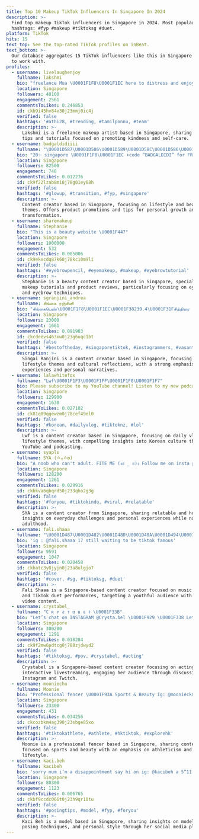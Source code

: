 ```yaml
---
title: Top 10 Makeup TikTok Influencers In Singapore In 2024
description: >-
  Find top makeup TikTok influencers in Singapore in 2024. Most popular
  hashtags: #fyp #makeup #tiktoksg #duet.
platform: TikTok
hits: 15
text_top: See the top-rated TikTok profiles on inBeat.
text_bottom: >-
  Our database aggregates 15 TikTok influencers like this in Singapore for you
  to work with.
profiles:
  - username: livelaughenjoy
    fullname: lakshmi
    bio: "freelance Mua \U0001F1F8\U0001F1EC here to distress and enjoy... be kind do not hurt others!!!"
    location: Singapore
    followers: 48100
    engagement: 2561
    commentsToLikes: 0.246853
    id: ckb9i45hv84v30j23mmj0ic4j
    verified: false
    hashtags: '#athi28, #trending, #tamilponnu, #team'
    description: >-
      Lakshmi is a freelance makeup artist based in Singapore, sharing beauty
      tips and tutorials focused on promoting kindness and self-care.
  - username: badgaldidiiii
    fullname: "\U0001D587\U0001D586\U0001D589\U0001D58C\U0001D586\U0001D591\U0001D589\U0001D58E\U0001D589\U0001D58E"
    bio: "20✨ singapore \U0001F1F8\U0001F1EC ⬇️code “BADGALDIDI” for FREE SHIPPING!⬇️"
    location: Singapore
    followers: 82500
    engagement: 748
    commentsToLikes: 0.012276
    id: ck9f22lzab8m10j78g01ey68h
    verified: false
    hashtags: '#glowup, #transition, #fyp, #singapore'
    description: >-
      Content creator based in Singapore, focusing on lifestyle and beauty
      themes. Offers product promotions and tips for personal growth and
      transformation.
  - username: sharemakeup
    fullname: Stephanie
    bio: "This is a beauty website \U0001F447"
    location: Singapore
    followers: 1000000
    engagement: 532
    commentsToLikes: 0.005006
    id: ck9ekxcdq87k60j78kc10m9li
    verified: false
    hashtags: '#eyebrowpencil, #eyemakeup, #makeup, #eyebrowtutorial'
    description: >-
      Stephanie is a beauty content creator based in Singapore, specializing in
      makeup tutorials and product reviews, particularly focusing on eye makeup
      and eyebrow techniques.
  - username: sgranjini_andrea
    fullname: சிங்கை ரஞ்சினி
    bio: "சிங்கைபெண்\U0001F1F8\U0001F1EC\U0001F38230.4\U0001F31Fசித்திரை உன்னை எதிர்த்து நிற்கும் போது உன் வீரத்தை காட்டு"
    location: Singapore
    followers: 23000
    engagement: 1661
    commentsToLikes: 0.091983
    id: ckcdeevs463xw0j23g6uqc1bt
    verified: false
    hashtags: '#bestoftheday, #singaporetiktok, #instagrammers, #vasantham'
    description: >-
      Singai Ranjini is a content creator based in Singapore, focusing on
      lifestyle themes and cultural reflections, with a strong emphasis on local
      experiences and personal narratives.
  - username: lalawhitefox
    fullname: "Lwf\U0001F1F3\U0001F1FF\U0001F1F0\U0001F1F7"
    bio: Please subscribe to my YouTube channel! Listen to my new podcast!⬇️
    location: Singapore
    followers: 129900
    engagement: 1630
    commentsToLikes: 0.027102
    id: ck81q09qqewzm0j78cef49el0
    verified: false
    hashtags: '#korean, #dailyvlog, #tiktoknz, #lol'
    description: >-
      Lwf is a content creator based in Singapore, focusing on daily vlogs and
      lifestyle themes, with compelling insights into Korean culture through
      YouTube and podcasting.
  - username: syapls
    fullname: SYA (ㆁᴗㆁ✿)
    bio: "A noob who can't adult. FITE ME (งಠ _ ಠ)ง Follow me on insta pls \U0001F97A\U0001F97A"
    location: Singapore
    followers: 128200
    engagement: 1261
    commentsToLikes: 0.029916
    id: ckbkva6qbqrd50j233qho2g3g
    verified: false
    hashtags: '#foryou, #tiktokindo, #viral, #relatable'
    description: >-
      SYA is a content creator from Singapore, sharing relatable and humorous
      insights on everyday challenges and personal experiences while navigating
      adulthood.
  - username: fali.shaaa
    fullname: "\U0001D487\U0001D482\U0001D48D\U0001D48A\U0001D494\U0001D489\U0001D482 \U0001D48E.\U0001F36B"
    bio: 'ig : @fali.shaaa 17 still waiting to be tiktok famous'
    location: Singapore
    followers: 9591
    engagement: 1047
    commentsToLikes: 0.020458
    id: ckbatc3y8jyjn0j23a8ulgjo7
    verified: false
    hashtags: '#cover, #sg, #tiktoksg, #duet'
    description: >-
      Fali Shaaa is a Singapore-based content creator focused on music covers
      and TikTok duet performances, targeting a youthful audience with engaging
      video content.
  - username: crystabel_
    fullname: "С ʀ ʏ ƨ т α в ɛ ℓ \U0001F33B"
    bio: "Let’s chat on INSTAGRAM @Crysta.bel \U0001F929 \U0001F338 Let’s Hang Out on Twitch!! ⬇️"
    location: Singapore
    followers: 300200
    engagement: 1291
    commentsToLikes: 0.018284
    id: ck9f2mw6pdtcg0j788zjdwyd2
    verified: false
    hashtags: '#tiktoksg, #pov, #crystabel, #acting'
    description: >-
      Crystabel is a Singapore-based content creator focusing on acting and
      interactive livestreaming, engaging her audience through discussions on
      Instagram and Twitch.
  - username: mooniechu
    fullname: Moonie
    bio: "Professional fencer \U0001F93A Sports & Beauty ig: @moonieckm"
    location: Singapore
    followers: 23300
    engagement: 431
    commentsToLikes: 0.034256
    id: ckcozbkm4ag390j23sbge85xo
    verified: false
    hashtags: '#tiktokathlete, #athlete, #hktiktok, #explorehk'
    description: >-
      Moonie is a professional fencer based in Singapore, sharing content
      focused on sports and beauty with an emphasis on athleticism and
      lifestyle.
  - username: kaci.beh
    fullname: kacibeh
    bio: 'sorry mum i’m a disappointment say hi on ig: @kacibeh a 5”11 noobie model'
    location: Singapore
    followers: 80300
    engagement: 1123
    commentsToLikes: 0.006765
    id: ckbf9ccdc066t0j23h9qr10tu
    verified: false
    hashtags: '#posingtips, #model, #fyp, #foryou'
    description: >-
      Kaci Beh is a model based in Singapore, sharing insights on modeling,
      posing techniques, and personal style through her social media platform.
---
```



